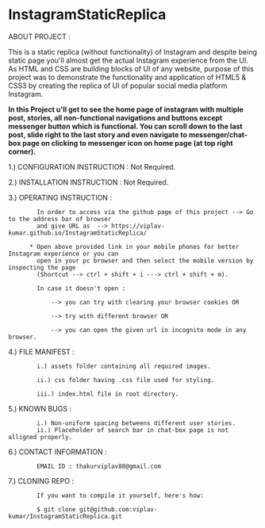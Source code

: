 # InstagramStaticReplica
ABOUT PROJECT : 

This is a static replica (without functionality) of Instagram and despite being static page you'll almost get the actual Instagram experience from the UI.
As HTML and CSS are building blocks of UI of any website, purpose of this project was to demonstrate the functionality and application of HTML5 & CSS3 by creating 
the replica of UI of popular social media platform Instagram.

**In this Project u'll get to see the home page of instagram with multiple post, stories, all non-functional navigations and buttons except messenger button which is functional. You can scroll down to the last  post, slide right to the last story and even navigate to messenger/chat-box page on clicking to messenger icon on home page (at top right corner).**

1.) CONFIGURATION INSTRUCTION :   Not Required.

2.) INSTALLATION INSTRUCTION  :   Not Required.

3.) OPERATING INSTRUCTION     :   

            In order to access via the github page of this project --> Go to the address bar of browser 
            and give URL as  --> https://viplav-kumar.github.io/InstagramStaticReplica/
            
          * Open above provided link in your mobile phones for better Instagram experience or you can 
            open in your pc browser and then select the mobile version by inspecting the page 
            (Shortcut --> ctrl + shift + i ---> ctrl + shift + m).
 
            In case it doesn't open :

                --> you can try with clearing your browser cookies OR

                --> try with different browser OR

                --> you can open the given url in incognito mode in any browser.
                                      
4.) FILE MANIFEST             :   

            i.) assets folder containing all required images.

            ii.) css folder having .css file used for styling.

            iii.) index.html file in root directory.
                                  
5.) KNOWN BUGS                :   

            i.) Non-uniform spacing betweens different user stories.
            ii.) Placeholder of search bar in chat-box page is not alligned properly.

6.) CONTACT INFORMATION       :   

            EMAIL ID : thakurviplav88@gmail.com
                                  
7.) CLONING REPO              :   
     
            If you want to compile it yourself, here's how:

            $ git clone git@github.com:viplav-kumar/InstagramStaticReplica.git
